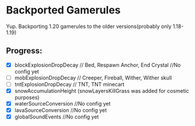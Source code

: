 # Backported Gamerules

Yup. Backporting 1.20 gamerules to the older versions(probably only 1.18-1.19)

## Progress:
- [x] blockExplosionDropDecay // Bed, Respawn Anchor, End Crystal //No config yet
- [ ] mobExplosionDropDecay // Creeper, Fireball, Wither, Wither skull
- [ ] tntExplosionDropDecay // TNT, TNT minecart
- [x] snowAccumulationHeight (snowLayersKillGrass was added for cosmetic purposes)
- [x] waterSourceConversion //No config yet
- [x] lavaSourceConversion //No config yet
- [x] globalSoundEvents //No config yet
